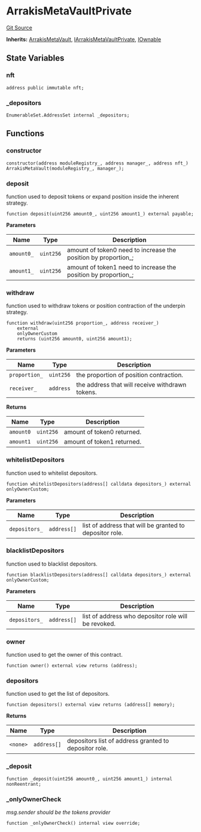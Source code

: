 # ArrakisMetaVaultPrivate
[Git Source](https://github.com/ArrakisFinance/arrakis-modular/blob/main/src/ArrakisMetaVaultPrivate.sol)

**Inherits:**
[ArrakisMetaVault](/src/abstracts/ArrakisMetaVault.sol/abstract.ArrakisMetaVault.md), [IArrakisMetaVaultPrivate](/src/interfaces/IArrakisMetaVaultPrivate.sol/interface.IArrakisMetaVaultPrivate.md), [IOwnable](/src/interfaces/IOwnable.sol/interface.IOwnable.md)


## State Variables
### nft

```solidity
address public immutable nft;
```


### _depositors

```solidity
EnumerableSet.AddressSet internal _depositors;
```


## Functions
### constructor


```solidity
constructor(address moduleRegistry_, address manager_, address nft_) ArrakisMetaVault(moduleRegistry_, manager_);
```

### deposit

function used to deposit tokens or expand position inside the
inherent strategy.


```solidity
function deposit(uint256 amount0_, uint256 amount1_) external payable;
```
**Parameters**

|Name|Type|Description|
|----|----|-----------|
|`amount0_`|`uint256`|amount of token0 need to increase the position by proportion_;|
|`amount1_`|`uint256`|amount of token1 need to increase the position by proportion_;|


### withdraw

function used to withdraw tokens or position contraction of the
underpin strategy.


```solidity
function withdraw(uint256 proportion_, address receiver_)
    external
    onlyOwnerCustom
    returns (uint256 amount0, uint256 amount1);
```
**Parameters**

|Name|Type|Description|
|----|----|-----------|
|`proportion_`|`uint256`|the proportion of position contraction.|
|`receiver_`|`address`|the address that will receive withdrawn tokens.|

**Returns**

|Name|Type|Description|
|----|----|-----------|
|`amount0`|`uint256`|amount of token0 returned.|
|`amount1`|`uint256`|amount of token1 returned.|


### whitelistDepositors

function used to whitelist depositors.


```solidity
function whitelistDepositors(address[] calldata depositors_) external onlyOwnerCustom;
```
**Parameters**

|Name|Type|Description|
|----|----|-----------|
|`depositors_`|`address[]`| list of address that will be granted to depositor role.|


### blacklistDepositors

function used to blacklist depositors.


```solidity
function blacklistDepositors(address[] calldata depositors_) external onlyOwnerCustom;
```
**Parameters**

|Name|Type|Description|
|----|----|-----------|
|`depositors_`|`address[]`|list of address who depositor role will be revoked.|


### owner

function used to get the owner of this contract.


```solidity
function owner() external view returns (address);
```

### depositors

function used to get the list of depositors.


```solidity
function depositors() external view returns (address[] memory);
```
**Returns**

|Name|Type|Description|
|----|----|-----------|
|`<none>`|`address[]`|depositors list of address granted to depositor role.|


### _deposit


```solidity
function _deposit(uint256 amount0_, uint256 amount1_) internal nonReentrant;
```

### _onlyOwnerCheck

*msg.sender should be the tokens provider*


```solidity
function _onlyOwnerCheck() internal view override;
```

